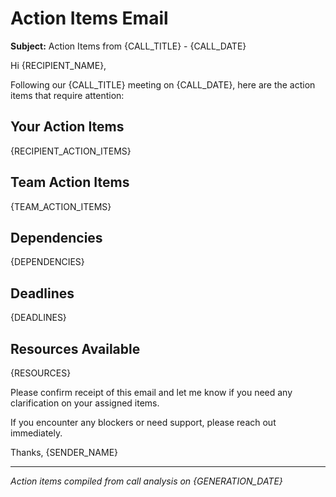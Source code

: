 # Action Items Email

**Subject:** Action Items from {CALL_TITLE} - {CALL_DATE}

Hi {RECIPIENT_NAME},

Following our {CALL_TITLE} meeting on {CALL_DATE}, here are the action items that require attention:

## Your Action Items
{RECIPIENT_ACTION_ITEMS}

## Team Action Items
{TEAM_ACTION_ITEMS}

## Dependencies
{DEPENDENCIES}

## Deadlines
{DEADLINES}

## Resources Available
{RESOURCES}

Please confirm receipt of this email and let me know if you need any clarification on your assigned items.

If you encounter any blockers or need support, please reach out immediately.

Thanks,
{SENDER_NAME}

---
*Action items compiled from call analysis on {GENERATION_DATE}*